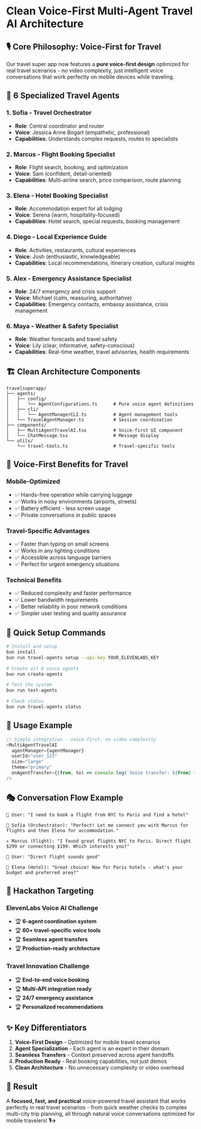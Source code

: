 # Clean Voice-First Multi-Agent Travel AI Architecture

## 🎙️ **Core Philosophy: Voice-First for Travel**

Our travel super app now features a **pure voice-first design** optimized for real travel scenarios - no video complexity, just intelligent voice conversations that work perfectly on mobile devices while traveling.

## 🤖 **6 Specialized Travel Agents**

### **1. Sofia - Travel Orchestrator**
- **Role**: Central coordinator and router
- **Voice**: Jessica Anne Bogart (empathetic, professional)
- **Capabilities**: Understands complex requests, routes to specialists

### **2. Marcus - Flight Booking Specialist**  
- **Role**: Flight search, booking, and optimization
- **Voice**: Sam (confident, detail-oriented)
- **Capabilities**: Multi-airline search, price comparison, route planning

### **3. Elena - Hotel Booking Specialist**
- **Role**: Accommodation expert for all lodging
- **Voice**: Serena (warm, hospitality-focused)
- **Capabilities**: Hotel search, special requests, booking management

### **4. Diego - Local Experience Guide**
- **Role**: Activities, restaurants, cultural experiences
- **Voice**: Josh (enthusiastic, knowledgeable)
- **Capabilities**: Local recommendations, itinerary creation, cultural insights

### **5. Alex - Emergency Assistance Specialist**
- **Role**: 24/7 emergency and crisis support
- **Voice**: Michael (calm, reassuring, authoritative)
- **Capabilities**: Emergency contacts, embassy assistance, crisis management

### **6. Maya - Weather & Safety Specialist**
- **Role**: Weather forecasts and travel safety
- **Voice**: Lily (clear, informative, safety-conscious)
- **Capabilities**: Real-time weather, travel advisories, health requirements

## 🏗️ **Clean Architecture Components**

```
travelsuperapp/
├── agents/
│   ├── config/
│   │   └── AgentConfigurations.ts      # Pure voice agent definitions
│   ├── cli/
│   │   └── AgentManagerCLI.ts          # Agent management tools
│   └── TravelAgentManager.ts           # Session coordination
├── components/
│   ├── MultiAgentTravelAI.tsx          # Voice-first UI component
│   └── ChatMessage.tsx                 # Message display
└── utils/
    └── travel-tools.ts                 # Travel-specific tools
```

## 🎯 **Voice-First Benefits for Travel**

### **Mobile-Optimized**
- ✅ Hands-free operation while carrying luggage
- ✅ Works in noisy environments (airports, streets)
- ✅ Battery efficient - less screen usage
- ✅ Private conversations in public spaces

### **Travel-Specific Advantages**
- ✅ Faster than typing on small screens
- ✅ Works in any lighting conditions
- ✅ Accessible across language barriers
- ✅ Perfect for urgent emergency situations

### **Technical Benefits**
- ✅ Reduced complexity and faster performance
- ✅ Lower bandwidth requirements
- ✅ Better reliability in poor network conditions
- ✅ Simpler user testing and quality assurance

## 🚀 **Quick Setup Commands**

```bash
# Install and setup
bun install
bun run travel-agents setup --api-key YOUR_ELEVENLABS_KEY

# Create all 6 voice agents
bun run create-agents

# Test the system
bun run test-agents

# Check status
bun run travel-agents status
```

## 📱 **Usage Example**

```typescript
// Simple integration - voice-first, no video complexity
<MultiAgentTravelAI
  agentManager={agentManager}
  userId="user_123"
  size="large"
  theme="primary"
  onAgentTransfer={(from, to) => console.log(`Voice transfer: ${from} → ${to}`)}
/>
```

## 🎭 **Conversation Flow Example**

```
👤 User: "I need to book a flight from NYC to Paris and find a hotel"

🤖 Sofia (Orchestrator): "Perfect! Let me connect you with Marcus for flights and then Elena for accommodation."

✈️ Marcus (Flight): "I found great flights NYC to Paris. Direct flight $299 or connecting $199. Which interests you?"

👤 User: "Direct flight sounds good"

🏨 Elena (Hotel): "Great choice! Now for Paris hotels - what's your budget and preferred area?"
```

## 🎯 **Hackathon Targeting**

### **ElevenLabs Voice AI Challenge**
- 🏆 **6-agent coordination system**
- 🏆 **60+ travel-specific voice tools**
- 🏆 **Seamless agent transfers**
- 🏆 **Production-ready architecture**

### **Travel Innovation Challenge**  
- 🏆 **End-to-end voice booking**
- 🏆 **Multi-API integration ready**
- 🏆 **24/7 emergency assistance**
- 🏆 **Personalized recommendations**

## ✨ **Key Differentiators**

1. **Voice-First Design** - Optimized for mobile travel scenarios
2. **Agent Specialization** - Each agent is an expert in their domain
3. **Seamless Transfers** - Context preserved across agent handoffs
4. **Production Ready** - Real booking capabilities, not just demos
5. **Clean Architecture** - No unnecessary complexity or video overhead

## 🎉 **Result**

A **focused, fast, and practical** voice-powered travel assistant that works perfectly in real travel scenarios - from quick weather checks to complex multi-city trip planning, all through natural voice conversations optimized for mobile travelers! 🎙️✈️ 
